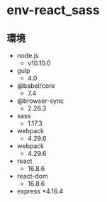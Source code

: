 # env-react_sass

## 環境
* node.js
  * v10.10.0
* gulp
  * 4.0
* @babel/core
  * 7.4
* @browser-sync
  * 2.26.3
* sass
  * 1.17.3
* webpack
  * 4.29.6
* webpack
  * 4.29.6
* react 
  * 16.8.6
* react-dom
  * 16.8.6
* express
  *4.16.4
